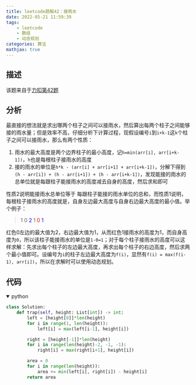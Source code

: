 ```yaml
---
title: leetcode题解42：接雨水
date: 2022-05-21 11:59:39
tags:
    - leetcode
    - 数组
    - 动态规划
categories: 算法
mathjax: true
---
```



## 描述

该题来自于[力扣第42题](https://leetcode.cn/problems/trapping-rain-water/)
<!--more-->


## 分析

最直接的想法就是求出哪两个柱子之间可以接雨水，然后算出每两个柱子之间能够接的雨水量；但是效率不高，仔细分析下计算过程，现假设编号`i`到`i+k-1`这`k`个柱子之间可以接雨水，那么有两个性质：
1. 雨水的最大高度是两个边界柱子的最小高度，记`h=min(arr[i], arr[i+k-1])`，`h`也是每根柱子接雨水的高度
2. 接的雨水的单位是`h*k - (arr[i] + arr[i+1] + arr[i+k-1])`，分解下得到`(h - arr[i]) + (h - arr[i+1]) + (h - arr[i+k-1])`，发现能接的雨水的总单位就是每跟柱子能接雨水的高度减去自身的高度，然后求和即可

性质2说明能接雨水总单位等于 每跟柱子能接的雨水单位的总和，而性质1说明，每根柱子接雨水的高度就是，自身左边最大高度与自身右边最大高度的最小值。举个例子：

> 1 0 <font color="blue">2</font> 1 <font color="red">0</font> <font color="blue">1</font>

红色0左边的最大值为2，右边最大值为1，从而红色1接雨水的高度为1，而自身高度为`0`，所以该柱子能接雨水的单位是`1-0=1`；对于每个柱子接雨水的高度可以这样求解：先求出每个柱子的左边最大高度，再求出每个柱子的右边高度，然后求两个最小值即可。设编号为`i`的柱子左边最大高度为`f(i)`，显然有`f(i) = max(f(i-1), arr[i])`，所以在求解时可以使用动态规划。


## 代码

<details open>
<summary>python</summary>

```python
class Solution:
    def trap(self, height: List[int]) -> int:
        left = [height[0]]*len(height)
        for i in range(1, len(height)):
            left[i] = max(left[i-1], height[i])

        right = [height[-1]]*len(height)
        for i in range(len(height)-2, -1, -1):
            right[i] = max(right[i+1], height[i])

        area = 0
        for i in range(len(height)):
            area += min(left[i], right[i]) - height[i]
        return area
```
</details>
